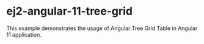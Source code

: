 # ej2-angular-11-tree-grid
This example demonstrates the usage of Angular Tree Grid Table in Angular 11 application.
